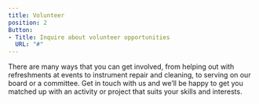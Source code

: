 ```yaml
---
title: Volunteer
position: 2
Button:
- Title: Inquire about volunteer opportunities
  URL: "#"
---
```


There are many ways that you can get involved, from helping out with refreshments at events to instrument repair and cleaning, to serving on our board or a committee. Get in touch with us and we’ll be happy to get you matched up with an activity or project that suits your skills and interests.
